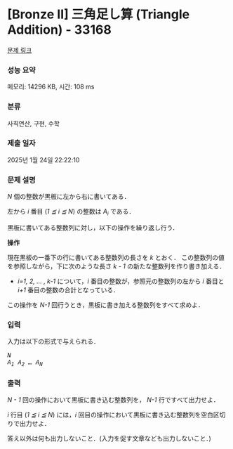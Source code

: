 # [Bronze II] 三角足し算 (Triangle Addition) - 33168 

[문제 링크](https://www.acmicpc.net/problem/33168) 

### 성능 요약

메모리: 14296 KB, 시간: 108 ms

### 분류

사칙연산, 구현, 수학

### 제출 일자

2025년 1월 24일 22:22:10

### 문제 설명

<p><var>N</var> 個の整数が黒板に左から右に書いてある．</p>

<p>左から <var>i</var> 番目 (<var>1 ≦ i ≦ N</var>) の整数は <var>A<sub>i</sub></var> である．</p>

<p>黒板に書いてある整数列に対し，以下の操作を繰り返し行う．</p>

<p><b>操作</b></p>

<p>現在黒板の一番下の行に書いてある整数列の長さを <var>k</var> とおく． この整数列の値を参照しながら，下に次のような長さ <var>k - 1</var> の新たな整数列を作り書き加える．</p>

<ul>
	<li><var>i=1, 2, … , k-1</var> について，<var>i</var> 番目の整数が，参照元の整数列の左から <var>i</var> 番目と <var>i+1</var> 番目の整数の合計となっている．</li>
</ul>

<p>この操作を <var>N-1</var> 回行うとき，黒板に書き加える整数列をすべて求めよ．</p>

### 입력 

 <p>入力は以下の形式で与えられる．</p>

<pre><var>N</var>
<var>A<sub>1</sub></var> <var>A<sub>2</sub></var> <var>…</var> <var>A<sub>N</sub></var></pre>

### 출력 

 <p><var>N - 1</var> 回の操作において黒板に書き込む整数列を， <var>N-1</var> 行ですべて出力せよ．</p>

<p><var>i</var> 行目 (<var>1 ≦ i ≦ N</var>) には，<var>i</var> 回目の操作において黒板に書き込む整数列を空白区切りで出力せよ．</p>

<p>答え以外は何も出力しないこと．(入力を促す文章なども出力しないこと．)</p>

